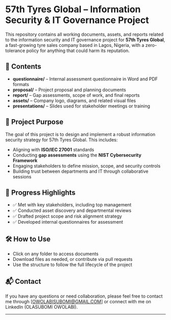 # 57th Tyres Global – Information Security & IT Governance Project

This repository contains all working documents, assets, and reports related to the information security and IT governance project for **57th Tyres Global**, a fast-growing tyre sales company based in Lagos, Nigeria, with a zero-tolerance policy for anything that could harm its reputation.

## 📄 Contents

- **questionnaire/** – Internal assessment questionnaire in Word and PDF formats
- **proposal/** – Project proposal and planning documents
- **report/** – Gap assessments, scope of work, and final reports
- **assets/** – Company logo, diagrams, and related visual files
- **presentations/** – Slides used for stakeholder meetings or training

## 🎯 Project Purpose

The goal of this project is to design and implement a robust information security strategy for 57th Tyres Global. This includes:
- Aligning with **ISO/IEC 27001** standards
- Conducting **gap assessments** using the **NIST Cybersecurity Framework**
- Engaging stakeholders to define mission, scope, and security controls
- Building trust between departments and IT through collaborative sessions

## 🚀 Progress Highlights

- ✅ Met with key stakeholders, including top management
- ✅ Conducted asset discovery and departmental reviews
- ✅ Drafted project scope and risk alignment strategy
- ✅ Developed internal questionnaires for assessment

## 🛠️ How to Use

- Click on any folder to access documents
- Download files as needed, or contribute via pull requests
- Use the structure to follow the full lifecycle of the project

## 📬 Contact

If you have any questions or need collaboration, please feel free to contact me through [OWOLABISUBOMI@GMAIL.COM] or connect with me on LinkedIn (OLASUBOMI OWOLABI).

---

